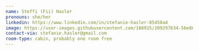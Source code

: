 ```yaml
---
name: Steffi (Fii) Hasler
pronouns: she/her
linkedin: https://www.linkedin.com/in/stefanie-hasler-05458a4
image: https://user-images.githubusercontent.com/188915/209297634-5be86be0-a2ff-4c64-ad95-88b33dd1367a.png
contact-via: stefanie.hasler@gmail.com
room-type: cabin, probably one room free
---
```


